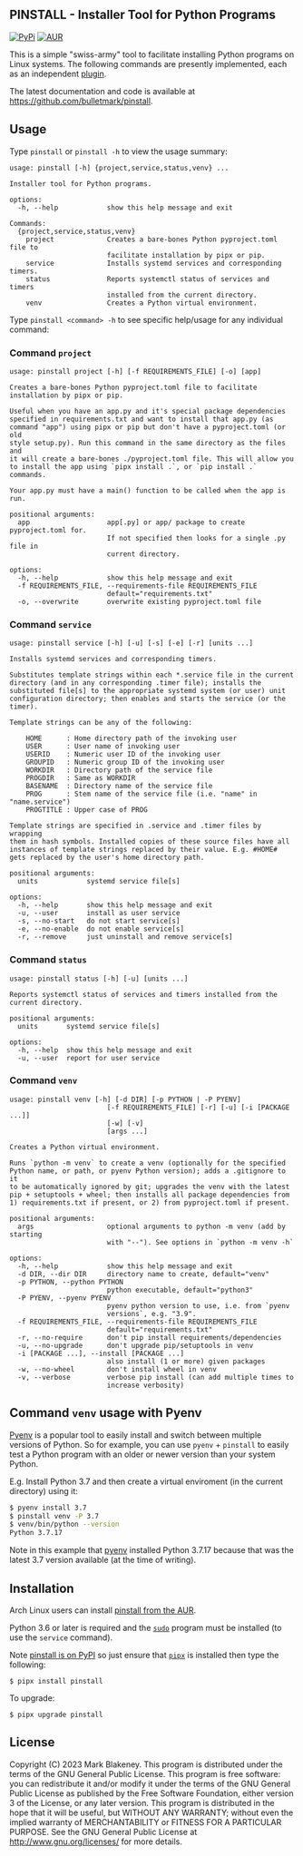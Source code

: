 ## PINSTALL - Installer Tool for Python Programs
[![PyPi](https://img.shields.io/pypi/v/pinstall)](https://pypi.org/project/pinstall/)
[![AUR](https://img.shields.io/aur/version/pinstall)](https://aur.archlinux.org/packages/pinstall/)

This is a simple "swiss-army" tool to facilitate installing Python
programs on Linux systems. The following commands are presently
implemented, each as an independent [plugin](pinstall/commands).

The latest documentation and code is available at
https://github.com/bulletmark/pinstall.

## Usage

Type `pinstall` or `pinstall -h` to view the usage summary:

```
usage: pinstall [-h] {project,service,status,venv} ...

Installer tool for Python programs.

options:
  -h, --help            show this help message and exit

Commands:
  {project,service,status,venv}
    project             Creates a bare-bones Python pyproject.toml file to
                        facilitate installation by pipx or pip.
    service             Installs systemd services and corresponding timers.
    status              Reports systemctl status of services and timers
                        installed from the current directory.
    venv                Creates a Python virtual environment.
```

Type `pinstall <command> -h` to see specific help/usage for any
individual command:

### Command `project`

```
usage: pinstall project [-h] [-f REQUIREMENTS_FILE] [-o] [app]

Creates a bare-bones Python pyproject.toml file to facilitate
installation by pipx or pip.

Useful when you have an app.py and it's special package dependencies
specified in requirements.txt and want to install that app.py (as
command "app") using pipx or pip but don't have a pyproject.toml (or old
style setup.py). Run this command in the same directory as the files and
it will create a bare-bones ./pyproject.toml file. This will allow you
to install the app using `pipx install .`, or `pip install .` commands.

Your app.py must have a main() function to be called when the app is
run.

positional arguments:
  app                   app[.py] or app/ package to create pyproject.toml for.
                        If not specified then looks for a single .py file in
                        current directory.

options:
  -h, --help            show this help message and exit
  -f REQUIREMENTS_FILE, --requirements-file REQUIREMENTS_FILE
                        default="requirements.txt"
  -o, --overwrite       overwrite existing pyproject.toml file
```

### Command `service`

```
usage: pinstall service [-h] [-u] [-s] [-e] [-r] [units ...]

Installs systemd services and corresponding timers.

Substitutes template strings within each *.service file in the current
directory (and in any corresponding .timer file); installs the
substituted file[s] to the appropriate systemd system (or user) unit
configuration directory; then enables and starts the service (or the
timer).

Template strings can be any of the following:

    HOME      : Home directory path of the invoking user
    USER      : User name of invoking user
    USERID    : Numeric user ID of the invoking user
    GROUPID   : Numeric group ID of the invoking user
    WORKDIR   : Directory path of the service file
    PROGDIR   : Same as WORKDIR
    BASENAME  : Directory name of the service file
    PROG      : Stem name of the service file (i.e. "name" in "name.service")
    PROGTITLE : Upper case of PROG

Template strings are specified in .service and .timer files by wrapping
them in hash symbols. Installed copies of these source files have all
instances of template strings replaced by their value. E.g. #HOME#
gets replaced by the user's home directory path.

positional arguments:
  units            systemd service file[s]

options:
  -h, --help       show this help message and exit
  -u, --user       install as user service
  -s, --no-start   do not start service[s]
  -e, --no-enable  do not enable service[s]
  -r, --remove     just uninstall and remove service[s]
```

### Command `status`

```
usage: pinstall status [-h] [-u] [units ...]

Reports systemctl status of services and timers installed from the
current directory.

positional arguments:
  units       systemd service file[s]

options:
  -h, --help  show this help message and exit
  -u, --user  report for user service
```

### Command `venv`

```
usage: pinstall venv [-h] [-d DIR] [-p PYTHON | -P PYENV]
                        [-f REQUIREMENTS_FILE] [-r] [-u] [-i [PACKAGE ...]]
                        [-w] [-v]
                        [args ...]

Creates a Python virtual environment.

Runs `python -m venv` to create a venv (optionally for the specified
Python name, or path, or pyenv Python version); adds a .gitignore to it
to be automatically ignored by git; upgrades the venv with the latest
pip + setuptools + wheel; then installs all package dependencies from
1) requirements.txt if present, or 2) from pyproject.toml if present.

positional arguments:
  args                  optional arguments to python -m venv (add by starting
                        with "--"). See options in `python -m venv -h`

options:
  -h, --help            show this help message and exit
  -d DIR, --dir DIR     directory name to create, default="venv"
  -p PYTHON, --python PYTHON
                        python executable, default="python3"
  -P PYENV, --pyenv PYENV
                        pyenv python version to use, i.e. from `pyenv
                        versions`, e.g. "3.9".
  -f REQUIREMENTS_FILE, --requirements-file REQUIREMENTS_FILE
                        default="requirements.txt"
  -r, --no-require      don't pip install requirements/dependencies
  -u, --no-upgrade      don't upgrade pip/setuptools in venv
  -i [PACKAGE ...], --install [PACKAGE ...]
                        also install (1 or more) given packages
  -w, --no-wheel        don't install wheel in venv
  -v, --verbose         verbose pip install (can add multiple times to
                        increase verbosity)
```

## Command `venv` usage with Pyenv

[Pyenv](https://github.com/pyenv/pyenv) is a popular tool to easily
install and switch between multiple versions of Python. So for example,
you can use `pyenv` + `pinstall` to easily test a Python program with an
older or newer version than your system Python.

E.g. Install Python 3.7 and then create a virtual enviroment (in the
current directory) using it:

```sh
$ pyenv install 3.7
$ pinstall venv -P 3.7
$ venv/bin/python --version
Python 3.7.17
```

Note in this example that [pyenv](https://github.com/pyenv/pyenv)
installed Python 3.7.17 because that was the latest 3.7 version
available (at the time of writing).

## Installation

Arch Linux users can install [pinstall from the
AUR](https://aur.archlinux.org/packages/pinstall).

Python 3.6 or later is required and the [`sudo`](https://www.sudo.ws/)
program must be installed (to use the `service` command).

Note [pinstall is on PyPI](https://pypi.org/project/pinstall/) so just
ensure that [`pipx`](https://pypa.github.io/pipx/) is installed then
type the following:

```
$ pipx install pinstall
```

To upgrade:

```
$ pipx upgrade pinstall
```

## License

Copyright (C) 2023 Mark Blakeney. This program is distributed under the
terms of the GNU General Public License. This program is free software:
you can redistribute it and/or modify it under the terms of the GNU
General Public License as published by the Free Software Foundation,
either version 3 of the License, or any later version. This program is
distributed in the hope that it will be useful, but WITHOUT ANY
WARRANTY; without even the implied warranty of MERCHANTABILITY or
FITNESS FOR A PARTICULAR PURPOSE. See the GNU General Public License at
<http://www.gnu.org/licenses/> for more details.

<!-- vim: se ai syn=markdown: -->
